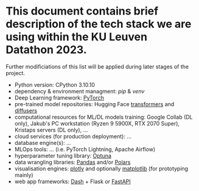 # This document contains brief description of the tech stack we are using within the KU Leuven Datathon 2023.
Further modificiations of this list will be applied during later stages of the project.

- Python version: CPython 3.10.10
- dependency & environment managment: *pip* & *venv*
- Deep Learning framework: [PyTorch](https://pytorch.org)
- pre-trained model repositories: Hugging Face [transformers](https://huggingface.co/docs/transformers/index) and [diffusers](https://huggingface.co/docs/diffusers/index)
- computational resources for ML/DL models training: Google Collab (DL only), Jakub's PC workstation (Ryzen 9 5900X, RTX 2070 Super), Kristaps servers (DL only), ...
- cloud services (for production deployment): ...
- database engine(s): ...
- MLOps tools: ... (i.e. PyTorch Lightning, Apache Airflow)
- hyperparameter tuning library: [Optuna](https://optuna.org])
- data wrangling libraries: [Pandas](https://pandas.pydata.org) and/or [Polars](https://www.pola.rs)
- visualisation engines: [plotly](https://plotly.com/python/) and optionally [matplotlib](https://matplotlib.org) (for prototyping mainly)
- web app frameworks: [Dash](https://dash.plotly.com) + Flask or [FastAPI](https://matplotlib.org)
